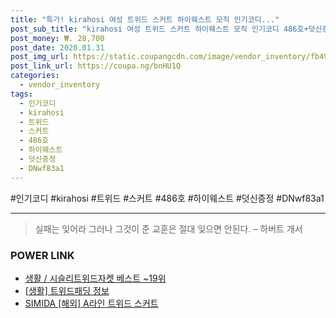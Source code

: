 ```yaml
--- 
title: "특가! kirahosi 여성 트위드 스커트 하이웨스트 모직 인기코디..." 
post_sub_title: "kirahosi 여성 트위드 스커트 하이웨스트 모직 인기코디 486호+덧신증정 DNwf83a1" 
post_money: ₩. 28,700 
post_date: 2020.01.31 
post_img_url: https://static.coupangcdn.com/image/vendor_inventory/fb49/fc565c3a6573454c2b480541bd4df70039c4f651afb58ecbca0d365e97d7.jpg 
post_link_url: https://coupa.ng/bnHU1Q 
categories: 
  - vendor_inventory 
tags: 
  - 인기코디 
  - kirahosi 
  - 트위드 
  - 스커트 
  - 486호 
  - 하이웨스트 
  - 덧신증정 
  - DNwf83a1 
--- 
```

  #인기코디 #kirahosi #트위드 #스커트 #486호 #하이웨스트 #덧신증정 #DNwf83a1 
<hr> 

> 실패는 잊어라 그러나 그것이 준 교훈은 절대 잊으면 안된다. – 하버트 개서 


### POWER LINK

* <a href="https://blog.naver.com/santokki14/221786186600" target="_blank">생활 / 시슬리트위드자켓 베스트 ~19위</a>
* <a href="https://blog.naver.com/santokki14/221765048236" target="_blank"> [생활] 트위드패딩 정보 </a>
* <a href="https://blog.naver.com/fasyy4321/221790895972" target="_blank">SIMIDA [해외] A라인 트위드 스커트</a>
